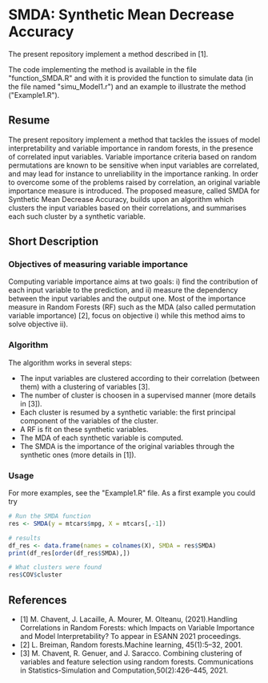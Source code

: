 # SMDA: Synthetic Mean Decrease Accuracy

The present repository implement a method described in [1].

The code implementing the method is available in the file "function_SMDA.R" and with it is provided the function to simulate data (in the file named "simu_Model1.r") and an example to illustrate the method ("Example1.R").

## Resume

The present repository implement a method that tackles the issues of model interpretability and variable importance in random forests, in the presence of correlated input variables. Variable importance criteria based on random permutations are known to be sensitive when input variables are correlated, and may lead for instance to unreliability in the importance ranking. In order to overcome some of the problems raised by correlation, an original variable importance measure is introduced. The proposed measure, called SMDA for Synthetic Mean Decrease Accuracy, builds upon an algorithm which clusters the input variables based on their correlations, and summarises each such cluster by a synthetic variable.

## Short Description

### Objectives of measuring variable importance
Computing variable importance aims at two goals: i) find the contribution of each input variable to the prediction, and ii) measure the dependency between the input variables and the output one. Most of the importance measure in Random Forests (RF) such as the MDA (also called permutation variable importance) [2], focus on objective i) while this method aims to solve objective ii).

### Algorithm
The algorithm works in several steps:
* The input variables are clustered according to their correlation (between them) with a clustering of variables [3]. 
* The number of cluster is choosen in a supervised manner (more details in [3]).
* Each cluster is resumed by a synthetic variable: the first principal component of the variables of the cluster.
* A RF is fit on these synthetic variables. 
* The MDA of each synthetic variable is computed.
* The SMDA is the importance of the original variables through the synthetic ones (more details in [1]).

### Usage
For more examples, see the "Example1.R" file. As a first example you could try 

```R  
# Run the SMDA function
res <- SMDA(y = mtcars$mpg, X = mtcars[,-1])

# results
df_res <- data.frame(names = colnames(X), SMDA = res$SMDA) 
print(df_res[order(df_res$SMDA),])

# What clusters were found
res$COV$cluster
```

## References
* [1] M. Chavent, J. Lacaille, A. Mourer, M. Olteanu, (2021).Handling Correlations in Random Forests: which Impacts on Variable Importance and Model Interpretability? To appear in ESANN 2021 proceedings.
* [2] L. Breiman,  Random forests.Machine learning, 45(1):5–32, 2001.
* [3] M. Chavent, R. Genuer, and J. Saracco.  Combining clustering of variables and feature selection using random forests. Communications in Statistics-Simulation and Computation,50(2):426–445, 2021.
